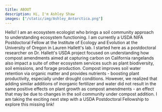```yaml
---
title: ABOUT
description: Hi, I'm Ashley Shaw
images: ["/static/img/Ashley_Antarctica.png"]
---
```



Hello! I am an ecosystem ecologist who brings a soil community approach to understanding ecosystem functioning. I am currently a USDA NIFA Postdoctoral Fellow at the Institute of Ecology and Evolution at the University of Oregon in Lauren Hallett's lab. I started here as a postdoctoral researcher on Dr. Hallett's USDA project focused on understanding how compost amendments aimed at capturing carbon on California rangelands also impact a suite of other ecosystem services such as plant biodiversity, soil emissions, and forage production. Compost improves soil water retention via organic matter and provides nutrients - boosting plant productivity, especially under drought conditions. However, we realized that adding similar additions of inorganic fertilizer and water did not result in the same positive effects on plant growth as compost amendments - an effect that may be due to changes in the soil community under compost addition. I am taking the exciting next step with a USDA Postdoctoral Fellowship to explore this missing link! 